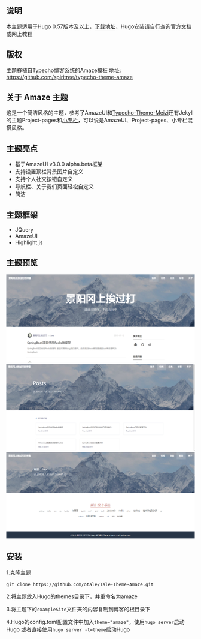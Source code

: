 ## 说明
本主题适用于Hugo 0.57版本及以上，[下载地址](https://github.com/gohugoio/hugo)，Hugo安装请自行查询官方文档或网上教程
## 版权
主题移植自Typecho博客系统的Amaze模板
地址: https://github.com/spiritree/typecho-theme-amaze


## 关于 Amaze 主题
这是一个简洁风格的主题，参考了AmazeUI和[Typecho-Theme-Meizi](https://github.com/tlerbao/Typecho-Theme-Meizi)还有Jekyll的主题Project-pages和[小专栏](https://xiaozhuanlan.com/)，可以说是AmazeUI、Project-pages、小专栏混搭风格。


## 主题亮点
- 基于AmazeUI v3.0.0 alpha.beta框架
- 支持设置顶栏背景图片自定义
- 支持个人社交按钮自定义
- 导航栏、关于我们页面轻松自定义
- 简洁


## 主题框架
- JQuery
- AmazeUI
- Highlight.js


## 主题预览
![page1](https://github.com/Heemooo/amaze/blob/master/images/page1.png)
![page2](https://github.com/Heemooo/amaze/blob/master/images/page2.png)
![page3](https://github.com/Heemooo/amaze/blob/master/images/page3.png)


## 安装
1.克隆主题
```
git clone https://github.com/otale/Tale-Theme-Amaze.git
```
2.将主题放入Hugo的themes目录下，并重命名为amaze

3.将主题下的`exampleSite`文件夹的内容复制到博客的根目录下

4.Hugo的config.toml配置文件中加入`theme="amaze"`，使用`hugo server`启动Hugo
或者直接使用`hugo server -t=theme`启动Hugo
